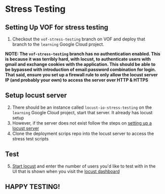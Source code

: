 # Stress Testing

## Setting Up VOF for stress testing

1. Checkout the `vof-stress-testing` branch on VOF and deploy that branch to the `learning` Google Cloud project.

**NOTE: The `vof-stress-testing` branch has no authentication enabled. This is because it was terribly hard, with locust, to authenticate users with gmail and exchange cookies with the application. This should be able to be bypassed with introduction of email:password combination for login. That said, ensure you set up a firewall rule to only allow the locust server IP (and probably your own) to access the server over HTTP & HTTPS**

## Setup locust server

2. There should be an instance called `locust-io-stress-testing` on the `learning` Google Cloud project, start that server. It already has locust setup
3. However, if the server does not exist follow the steps on [setting up a locust server](https://docs.locust.io/en/stable/installation.html)
4. Clone the deployment scrips repo into the locust server to access the stress test scripts

## Test

5. [Start locust](https://docs.locust.io/en/stable/quickstart.html#start-locust) and enter the number of users you'd like to test with in the UI that is shown when you visit the [locust dashboard](https://docs.locust.io/en/stable/quickstart.html#open-up-locust-s-web-interface)

## HAPPY TESTING!
